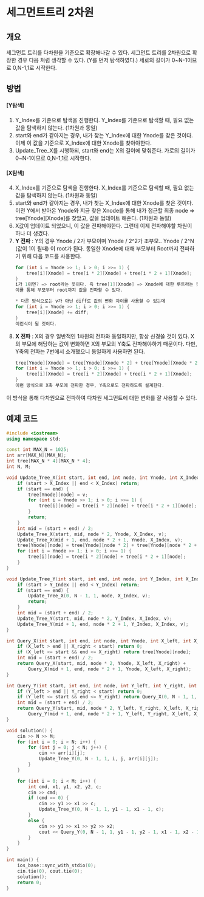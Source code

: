 # 세그먼트트리 2차원

## 개요
세그먼트 트리를 다차원을 기준으로 확장해나갈 수 있다.
세그먼트 트리를 2차원으로 확장한 경우 다음 처럼 생각할 수 있다. (Y를 먼저 탐색하였다.)
세로의 길이가 0~N-1이므로 0,N-1,1로 시작한다.

## 방법

#### [Y탐색]
1. Y_Index를 기준으로 탐색을 진행한다. Y_Index를 기준으로 탐색할 때, 필요 없는 값을 탐색하지 않는다. (1차원과 동일)
2. start와 end가 같아지는 경우, 내가 찾는 Y_Index에 대한 Ynode를 찾은 것이다. 이제 이 값을 기준으로 X_Index에 대한 Xnode를 찾아야한다.
3. Update_Tree_X를 시행하되, start와 end는 X의 길이에 맞춰준다. 가로의 길이가 0~N-1이므로 0,N-1,1로 시작한다.

#### [X탐색]
4. X_Index를 기준으로 탐색을 진행한다. X_Index를 기준으로 탐색할 때, 필요 없는 값을 탐색하지 않는다. (1차원과 동일)
5. start와 end가 같아지는 경우, 내가 찾는 X_Index에 대한 Xnode를 찾은 것이다. 이전 Y에서 받아온 Ynode와 지금 찾은 Xnode를 통해
내가 접근할 최종 node => tree[Ynode][Xnode]를 찾았고, 값을 업데이트 해준다. (1차원과 동일)
6. X값이 업데이트 되었으니, 이 값을 전파해야한다. 그런데 이제 전파해야할 차원이 하나 더 생겼다.
7. **Y 전파** : Y의 경우 Ynode / 2가 부모이며 Ynode / 2^2가 조부모.. Ynode / 2^N (값이 1이 될때) 이 root가 된다.
동일한 Xnode에 대해 부모부터 Root까지 전파하기 위해 다음 코드를 사용한다.
	```cpp
	for (int i = Ynode >> 1; i > 0; i >>= 1) {
		tree[i][Xnode] = tree[i * 2][Xnode] + tree[i * 2 + 1][Xnode];
	}
	i가 1이면? => root라는 뜻이다. 즉 tree[1][Xnode] => Xnode에 대한 루트라는 뜻이다.
	이를 통해 부모부터 root까지 값을 전파할 수 있다.

	* 다른 방식으로는 v가 아닌 diff로 값의 변화 차이를 사용할 수 있는데
	for (int i = Ynode >> 1; i > 0; i >>= 1) {
		tree[i][Xnode] += diff;
	}
	이런식이 될 것이다.
	```
8. **X 전파** : X의 경우 일반적인 1차원의 전파와 동일하지만, 항상 신경쓸 것이 있다. X의 부모에 해당하는 값이 변화하면
X의 부모의 Y축도 전파해야하기 때문이다. 다만, Y축의 전파는 7번에서 소개했으니 동일하게 사용하면 된다.
	```cpp
	tree[Ynode][Xnode] = tree[Ynode][Xnode * 2] + tree[Ynode][Xnode * 2 + 1];
	for (int i = Ynode >> 1; i > 0; i >>= 1) {
		tree[i][Xnode] = tree[i * 2][Xnode] + tree[i * 2 + 1][Xnode];
	}
	이런 방식으로 X축 부모에 전파한 경우, Y축으로도 전파하도록 설계한다.
	```

이 방식을 통해 다차원으로 전파하여 다차원 세그먼트에 대한 변화를 잘 사용할 수 있다.

## 예제 코드

```cpp
#include <iostream>
using namespace std;

const int MAX_N = 1025;
int arr[MAX_N][MAX_N];
int tree[MAX_N * 4][MAX_N * 4];
int N, M;

void Update_Tree_X(int start, int end, int node, int Ynode, int X_Index, int v) {
    if (start > X_Index || end < X_Index) return;
    if (start == end) {
        tree[Ynode][node] = v;
        for (int i = Ynode >> 1; i > 0; i >>= 1) {
            tree[i][node] = tree[i * 2][node] + tree[i * 2 + 1][node];
        }
        return;
    }
    int mid = (start + end) / 2;
    Update_Tree_X(start, mid, node * 2, Ynode, X_Index, v);
    Update_Tree_X(mid + 1, end, node * 2 + 1, Ynode, X_Index, v);
    tree[Ynode][node] = tree[Ynode][node * 2] + tree[Ynode][node * 2 + 1];
    for (int i = Ynode >> 1; i > 0; i >>= 1) {
        tree[i][node] = tree[i * 2][node] + tree[i * 2 + 1][node];
    }
}

void Update_Tree_Y(int start, int end, int node, int Y_Index, int X_Index, int v) {
    if (start > Y_Index || end < Y_Index) return;
    if (start == end) {
        Update_Tree_X(0, N - 1, 1, node, X_Index, v);
        return;
    }
    int mid = (start + end) / 2;
    Update_Tree_Y(start, mid, node * 2, Y_Index, X_Index, v);
    Update_Tree_Y(mid + 1, end, node * 2 + 1, Y_Index, X_Index, v);
}

int Query_X(int start, int end, int node, int Ynode, int X_left, int X_right) {
    if (X_left > end || X_right < start) return 0;
    if (X_left <= start && end <= X_right) return tree[Ynode][node];
    int mid = (start + end) / 2;
    return Query_X(start, mid, node * 2, Ynode, X_left, X_right) +
        Query_X(mid + 1, end, node * 2 + 1, Ynode, X_left, X_right);
}

int Query_Y(int start, int end, int node, int Y_left, int Y_right, int X_left, int X_right) {
    if (Y_left > end || Y_right < start) return 0;
    if (Y_left <= start && end <= Y_right) return Query_X(0, N - 1, 1, node, X_left, X_right);
    int mid = (start + end) / 2;
    return Query_Y(start, mid, node * 2, Y_left, Y_right, X_left, X_right) +
        Query_Y(mid + 1, end, node * 2 + 1, Y_left, Y_right, X_left, X_right);
}

void solution() {
    cin >> N >> M;
    for (int i = 0; i < N; i++) {
        for (int j = 0; j < N; j++) {
            cin >> arr[i][j];
            Update_Tree_Y(0, N - 1, 1, i, j, arr[i][j]);
        }
    }

    for (int i = 0; i < M; i++) {
        int cmd, x1, y1, x2, y2, c;
        cin >> cmd;
        if (cmd == 0) {
            cin >> y1 >> x1 >> c;
            Update_Tree_Y(0, N - 1, 1, y1 - 1, x1 - 1, c);
        }
        else {
            cin >> y1 >> x1 >> y2 >> x2;
            cout << Query_Y(0, N - 1, 1, y1 - 1, y2 - 1, x1 - 1, x2 - 1) << '\n';
        }
    }
}

int main() {
    ios_base::sync_with_stdio(0);
    cin.tie(0), cout.tie(0);
    solution();
    return 0;
}
```